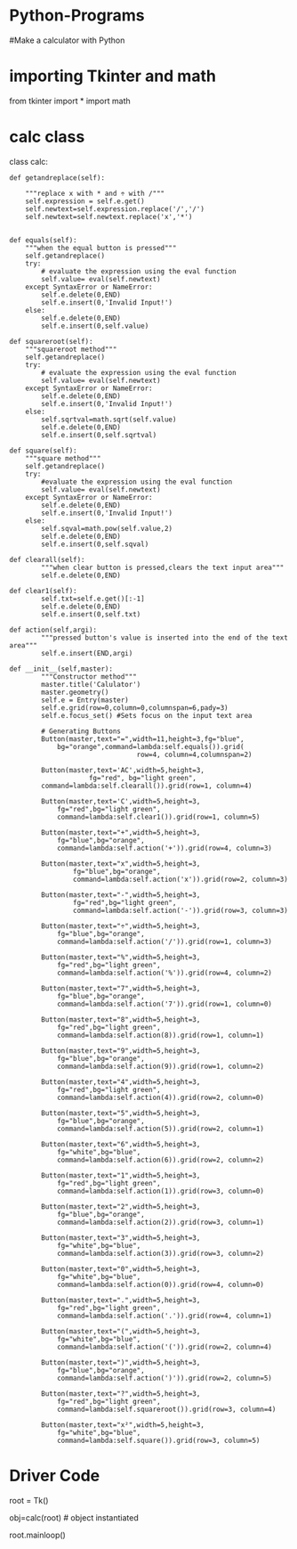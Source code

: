 # Python-Programs
#Make a calculator with Python

# importing Tkinter and math 
from tkinter import *
import math 

# calc class 
class calc: 

	def getandreplace(self): 

		"""replace x with * and ÷ with /"""
		self.expression = self.e.get() 
		self.newtext=self.expression.replace('/','/') 
		self.newtext=self.newtext.replace('x','*') 


	def equals(self): 
		"""when the equal button is pressed"""
		self.getandreplace() 
		try: 
			# evaluate the expression using the eval function 
			self.value= eval(self.newtext) 
		except SyntaxError or NameError: 
			self.e.delete(0,END) 
			self.e.insert(0,'Invalid Input!') 
		else: 
			self.e.delete(0,END) 
			self.e.insert(0,self.value) 

	def squareroot(self): 
		"""squareroot method"""
		self.getandreplace() 
		try: 
			# evaluate the expression using the eval function 
			self.value= eval(self.newtext) 
		except SyntaxError or NameError: 
			self.e.delete(0,END) 
			self.e.insert(0,'Invalid Input!') 
		else: 
			self.sqrtval=math.sqrt(self.value) 
			self.e.delete(0,END) 
			self.e.insert(0,self.sqrtval) 

	def square(self): 
		"""square method"""
		self.getandreplace() 
		try: 
			#evaluate the expression using the eval function 
			self.value= eval(self.newtext) 
		except SyntaxError or NameError: 
			self.e.delete(0,END) 
			self.e.insert(0,'Invalid Input!') 
		else: 
			self.sqval=math.pow(self.value,2) 
			self.e.delete(0,END) 
			self.e.insert(0,self.sqval) 

	def clearall(self): 
			"""when clear button is pressed,clears the text input area"""
			self.e.delete(0,END) 

	def clear1(self): 
			self.txt=self.e.get()[:-1] 
			self.e.delete(0,END) 
			self.e.insert(0,self.txt) 

	def action(self,argi): 
			"""pressed button's value is inserted into the end of the text area"""
			self.e.insert(END,argi) 

	def __init__(self,master): 
			"""Constructor method"""
			master.title('Calulator') 
			master.geometry() 
			self.e = Entry(master) 
			self.e.grid(row=0,column=0,columnspan=6,pady=3) 
			self.e.focus_set() #Sets focus on the input text area 

			# Generating Buttons 
			Button(master,text="=",width=11,height=3,fg="blue", 
				bg="orange",command=lambda:self.equals()).grid( 
									row=4, column=4,columnspan=2) 

			Button(master,text='AC',width=5,height=3, 
						fg="red", bg="light green", 
			command=lambda:self.clearall()).grid(row=1, column=4) 

			Button(master,text='C',width=5,height=3, 
				fg="red",bg="light green", 
				command=lambda:self.clear1()).grid(row=1, column=5) 

			Button(master,text="+",width=5,height=3, 
				fg="blue",bg="orange", 
				command=lambda:self.action('+')).grid(row=4, column=3) 

			Button(master,text="x",width=5,height=3, 
					fg="blue",bg="orange", 
					command=lambda:self.action('x')).grid(row=2, column=3) 

			Button(master,text="-",width=5,height=3, 
					fg="red",bg="light green", 
					command=lambda:self.action('-')).grid(row=3, column=3) 

			Button(master,text="÷",width=5,height=3, 
				fg="blue",bg="orange", 
				command=lambda:self.action('/')).grid(row=1, column=3) 

			Button(master,text="%",width=5,height=3, 
				fg="red",bg="light green", 
				command=lambda:self.action('%')).grid(row=4, column=2) 

			Button(master,text="7",width=5,height=3, 
				fg="blue",bg="orange", 
				command=lambda:self.action('7')).grid(row=1, column=0) 

			Button(master,text="8",width=5,height=3, 
				fg="red",bg="light green", 
				command=lambda:self.action(8)).grid(row=1, column=1) 

			Button(master,text="9",width=5,height=3, 
				fg="blue",bg="orange", 
				command=lambda:self.action(9)).grid(row=1, column=2) 

			Button(master,text="4",width=5,height=3, 
				fg="red",bg="light green", 
				command=lambda:self.action(4)).grid(row=2, column=0) 

			Button(master,text="5",width=5,height=3, 
				fg="blue",bg="orange", 
				command=lambda:self.action(5)).grid(row=2, column=1) 

			Button(master,text="6",width=5,height=3, 
				fg="white",bg="blue", 
				command=lambda:self.action(6)).grid(row=2, column=2) 

			Button(master,text="1",width=5,height=3, 
				fg="red",bg="light green", 
				command=lambda:self.action(1)).grid(row=3, column=0) 

			Button(master,text="2",width=5,height=3, 
				fg="blue",bg="orange", 
				command=lambda:self.action(2)).grid(row=3, column=1) 

			Button(master,text="3",width=5,height=3, 
				fg="white",bg="blue", 
				command=lambda:self.action(3)).grid(row=3, column=2) 

			Button(master,text="0",width=5,height=3, 
				fg="white",bg="blue", 
				command=lambda:self.action(0)).grid(row=4, column=0) 

			Button(master,text=".",width=5,height=3, 
				fg="red",bg="light green", 
				command=lambda:self.action('.')).grid(row=4, column=1) 

			Button(master,text="(",width=5,height=3, 
				fg="white",bg="blue", 
				command=lambda:self.action('(')).grid(row=2, column=4) 

			Button(master,text=")",width=5,height=3, 
				fg="blue",bg="orange", 
				command=lambda:self.action(')')).grid(row=2, column=5) 

			Button(master,text="?",width=5,height=3, 
				fg="red",bg="light green", 
				command=lambda:self.squareroot()).grid(row=3, column=4) 

			Button(master,text="x²",width=5,height=3, 
				fg="white",bg="blue", 
				command=lambda:self.square()).grid(row=3, column=5) 

# Driver Code 
root = Tk() 

obj=calc(root) # object instantiated 

root.mainloop() 

